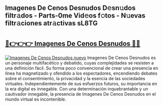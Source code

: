 ## Imagenes De Cenos Desnudos D𝚎sn𝚞dos filtr𝚊dos - Parts-0me Vid𝚎os f𝚘tos - N𝚞evas filtr𝚊ciones atr𝚊ctivas sL8TG

# <h2><a href="http://mbctzq0.tromn.icu/?c=Imagenes+De+Cenos+Desnudos">🔗👉👉👉 Imagenes De Cenos Desnudos 🔗🔗</a></h2>

[![Imagenes De Cenos Desnudos nuevo](https://i.imgur.com/pEAQMta.gif)](http://mbctzq0.tromn.icu/?c=Imagenes+De+Cenos+Desnudos)
Imagenes De Cenos Desnudos es un personaje multifacético y debatido, cuyas complejidades se resisten a una definición fácil.  Su forma poco convencional de crear una presencia en línea ha magnetizado y ofendido a los espectadores, encendiendo debates sobre el consentimiento, la privacidad y la esencia de las sociedades virtuales. Independientemente de sus esfuerzos futuros, su importancia en la era digital es innegable. Con una determinación inquebrantable y un cautivador innegable, la presencia de Imagenes De Cenos Desnudos en el mundo virtual es incontenible.
